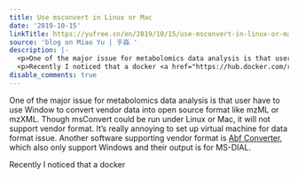 ```yaml
---
title: Use msconvert in Linux or Mac
date: '2019-10-15'
linkTitle: https://yufree.cn/en/2019/10/15/use-msconvert-in-linux-or-mac/
source: 'blog on Miao Yu | 于淼 '
description: |-
  <p>One of the major issue for metabolomics data analysis is that user have to use Window to convert vendor data into open source format like mzML or mzXML. Though msConvert could be run under Linux or Mac, it will not support vendor format. It&rsquo;s really annoying to set up virtual machine for data format issue. Another software supporting vendor format is <a href="https://www.reifycs.com/AbfConverter/index.html">Abf Converter</a>, which also only support Windows and their output is for MS-DIAL.</p>
  <p>Recently I noticed that a docker <a href="https://hub.docker.com/r/chambm/pwiz-skyline-i-ag ...
disable_comments: true
---
```

<p>One of the major issue for metabolomics data analysis is that user have to use Window to convert vendor data into open source format like mzML or mzXML. Though msConvert could be run under Linux or Mac, it will not support vendor format. It&rsquo;s really annoying to set up virtual machine for data format issue. Another software supporting vendor format is <a href="https://www.reifycs.com/AbfConverter/index.html">Abf Converter</a>, which also only support Windows and their output is for MS-DIAL.</p>
<p>Recently I noticed that a docker <a href="https://hub.docker.com/r/chambm/pwiz-skyline-i-ag ...